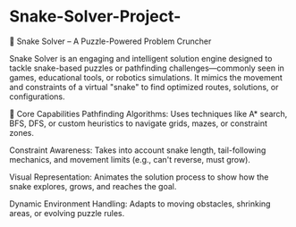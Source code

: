 # Snake-Solver-Project-

🐍 Snake Solver – A Puzzle-Powered Problem Cruncher

Snake Solver is an engaging and intelligent solution engine designed to tackle snake-based puzzles or pathfinding challenges—commonly seen in games, educational tools, or robotics simulations. It mimics the movement and constraints of a virtual "snake" to find optimized routes, solutions, or configurations.

🧠 Core Capabilities
Pathfinding Algorithms: Uses techniques like A* search, BFS, DFS, or custom heuristics to navigate grids, mazes, or constraint zones.

Constraint Awareness: Takes into account snake length, tail-following mechanics, and movement limits (e.g., can't reverse, must grow).

Visual Representation: Animates the solution process to show how the snake explores, grows, and reaches the goal.

Dynamic Environment Handling: Adapts to moving obstacles, shrinking areas, or evolving puzzle rules.
